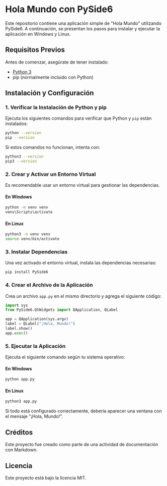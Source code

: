 # Hola Mundo con PySide6

Este repositorio contiene una aplicación simple de "Hola Mundo" utilizando PySide6. A continuación, se presentan los pasos para instalar y ejecutar la aplicación en Windows y Linux.

## Requisitos Previos

Antes de comenzar, asegúrate de tener instalado:

- [Python 3](https://www.python.org/downloads/)
- pip (normalmente incluido con Python)

## Instalación y Configuración

### 1. Verificar la Instalación de Python y pip

Ejecuta los siguientes comandos para verificar que Python y `pip` están instalados:

```sh
python --version
pip --version
```

Si estos comandos no funcionan, intenta con:

```sh
python3 --version
pip3 --version
```

### 2. Crear y Activar un Entorno Virtual

Es recomendable usar un entorno virtual para gestionar las dependencias.

#### En Windows

```sh
python -m venv venv
venv\Scripts\activate
```

#### En Linux

```sh
python3 -m venv venv
source venv/bin/activate
```

### 3. Instalar Dependencias

Una vez activado el entorno virtual, instala las dependencias necesarias:

```sh
pip install PySide6
```

### 4. Crear el Archivo de la Aplicación

Crea un archivo `app.py` en el mismo directorio y agrega el siguiente código:

```python
import sys
from PySide6.QtWidgets import QApplication, QLabel

app = QApplication(sys.argv)
label = QLabel("¡Hola, Mundo!")
label.show()
app.exec()
```

### 5. Ejecutar la Aplicación

Ejecuta el siguiente comando según tu sistema operativo:

#### En Windows

```sh
python app.py
```

#### En Linux

```sh
python3 app.py
```

Si todo está configurado correctamente, debería aparecer una ventana con el mensaje "¡Hola, Mundo!".

## Créditos

Este proyecto fue creado como parte de una actividad de documentación con Markdown.

## Licencia

Este proyecto está bajo la licencia MIT.
